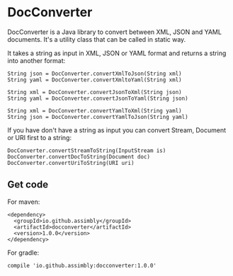 # DocConverter

DocConverter is a Java library to convert between XML, JSON and YAML documents. It's a utility class that can be called in static way.

It takes a string as input in XML, JSON or YAML format and returns a string into another format:

	String json = DocConverter.convertXmlToJson(String xml) 
	String yaml = DocConverter.convertXmltoYaml(String xml)
	
	String xml = DocConverter.convertJsonToXml(String json)
	String yaml = DocConverter.convertJsonToYaml(String json)
	
	String xml = DocConverter.convertYamlToXml(String yaml)
	String json = DocConverter.convertYamlToJson(String yaml)

If you have don't have a string as input you can convert Stream, Document or URI first to a string:

	DocConverter.convertStreamToString(InputStream is)
	DocConverter.convertDocToString(Document doc)
	DocConverter.convertUriToString(URI uri)	
	
## Get code

For maven:

	<dependency>
	  <groupId>io.github.assimbly</groupId>
	  <artifactId>docconverter</artifactId>
	  <version>1.0.0</version>
	</dependency>	
	
For gradle:

	compile 'io.github.assimbly:docconverter:1.0.0'	